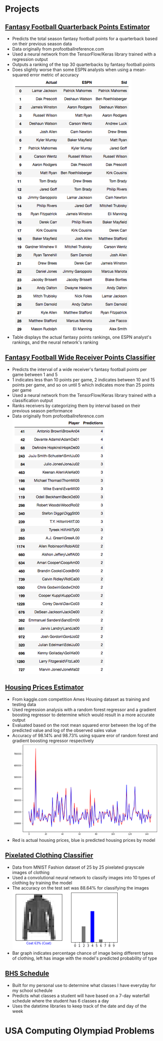 # Projects

## [Fantasy Football Quarterback Points Estimator](https://github.com/AskSid/Fantasy-Football-Regression)
* Predicts the total season fantasy football points for a quarterback based on their previous season data
* Data originally from profootballreference.com
* Used a neural network from the TensorFlow/Keras library trained with a regression output
* Outputs a ranking of the top 30 quarterbacks by fantasy football points
* Does slightly worse than some ESPN analysts when using a mean-squared error metric of accuracy
![](/images/fantasy_regression.png)
* Table displays the actual fantasy points rankings, one ESPN analyst's rankings, and the neural network's ranking

## [Fantasy Football Wide Receiver Points Classifier](https://github.com/AskSid/Fantasy-Football-Classification)
* Predicts the interval of a wide receiver's fantasy football points per game between 1 and 5
* 1 indicates less than 10 points per game, 2 indicates between 10 and 15 points per game, and so on until 5 which indicates more than 25 points per game
* Used a neural network from the TensorFlow/Keras library trained with a classification output
* Ranks receivers by categorizing them by interval based on their previous season performance
* Data originally from profootballreference.com
![](/images/fantasy_classifier.png)

## [Housing Prices Estimator](https://github.com/AskSid/Housing-Prices-Regression)
* From kaggle.com competition Ames Housing dataset as training and testing data
* Used regression analysis with a random forest regressor and a gradient boosting regressor to determine which would result in a more accurate output
* Evaluated based on the root mean squared error between the log of the predicted value and log of the observed sales value
* Accuracy of 98.14% and 98.73% using square eror of random forest and gradient boosting regressor respectively
![](/images/housing_prices.png)
* Red is actual housing prices, blue is predicted housing prices by model

## [Pixelated Clothing Classifier](https://github.com/AskSid/Clothing-Classifier)
* Data from MNIST Fashion dataset of 25 by 25 pixelated grayscale images of clothing
* Used a convolutional neural network to classify images into 10 types of clothing by training the model
* The accuracy on the test set was 88.64% for classifying the images
![](/images/clothing_classifier.png)
* Bar graph indicates percentage chance of image being different types of clothing, left has image with the model's predicted probability of type

## [BHS Schedule](https://github.com/AskSid/schedule_classes)
* Built for my personal use to determine what classes I have everyday for my school schedule
* Predicts what classes a student will have based on a 7-day waterfall schedule where the student has 6 classes a day
* Uses the datetime libraries to keep track of the date and day of the week

# USA Computing Olympiad Problems


